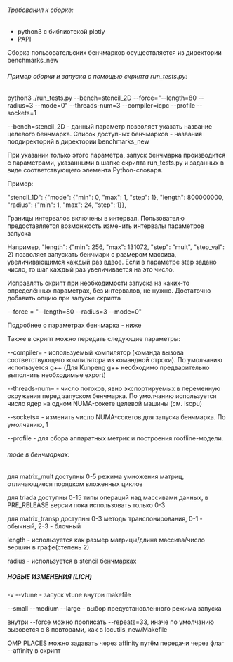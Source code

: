 ###### Требования к сборке:

- python3 с библиотекой plotly 
- PAPI

Сборка пользовательских бенчмарков осуществляется из директории benchmarks_new

###### Пример сборки и запуска с помощью скрипта run_tests.py:

python3 ./run_tests.py --bench=stencil_2D --force="--length=80 --radius=3 --mode=0" --threads-num=3 --compiler=icpc --profile --sockets=1

--bench=stencil_2D - данный параметр позволяет указать название целевого бенчмарка. Список доступных бенчмарков - названия поддиректорий в директории benchmarks_new

При указании только этого параметра, запуск бенчмарка производится с параметрами, указанными в шапке скрипта run_tests.py и заданных в виде соответствующего элемента 
Python-словаря. 

Пример:

"stencil_1D": {"mode": {"min": 0, "max": 1, "step": 1},
               "length": 800000000,
               "radius": {"min": 1, "max": 24, "step": 1}},

Границы интервалов включены в интервал. Пользователю предоставляется возмонжость изменить интервалы параметров запуска

Например, "length": {"min": 256, "max": 131072, "step": "mult", "step_val": 2} позволяет запускать бенчмарк с размером массива, увеличивающимся каждый раз вдвое. 
Если в параметре step задано число, то шаг каждый раз увеличивается на это число.

Исправлять скрипт при необходимости запуска на каких-то определённых параметрах, без интервалов, не нужно. Достаточно добавить опцию при запуске скрипта

--force = "--length=80 --radius=3 --mode=0"

Подробнее о параметрах бенчмарка - ниже

Также в скрипт можно передать следующие параметры:

--compiler= - используемый компилятор (команда вызова соответствующего компилятора из командной строки). По умолчанию используется g++
(Для Kunpeng g++ необходимо предварительно выполнить необходимые export)

--threads-num= - число потоков, явно экспортируемых в переменную окружения перед запуском бенчмарка. 
По умолчанию используется число ядер на одном NUMA-сокете целевой машины (см. lscpu)

--sockets= - изменить число NUMA-сокетов для запуска бенчмарка. По умолчанию, 1

--profile - для сбора аппаратных метрик и построения roofline-модели.

###### mode в бенчмарках:

для matrix_mult доступны 0-5 режима умножения матриц, отличающиеся порядком вложенных циклов

для triada доступны 0-15 типы операций над массивами данных,  в PRE_RELEASE версии пока использовать только 0-3

для matrix_transp доступны 0-3 методы транспонирования, 0-1 - обычный, 2-3 - блочный

length - используется как размер матрицы/длина массива/число вершин в графе(степень 2)

radius - используется в stencil бенчмарках

##### НОВЫЕ ИЗМЕНЕНИЯ (LICH)

-v --vtune - запуск vtune внутри makefile

--small --medium --large - выбор предустановленного режима запуска

внутри --force можно прописать --repeats=33, иначе по умолчанию вызовется с 8 повторами, как в locutils_new/Makefile

OMP PLACES можно задавать через affinity путём передачи через флаг --affinity в скрипт

